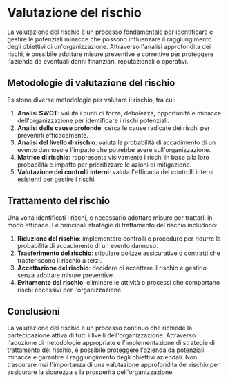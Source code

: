 # Valutazione del rischio

La valutazione del rischio è un processo fondamentale per identificare e gestire le potenziali minacce che possono influenzare il raggiungimento degli obiettivi di un'organizzazione. Attraverso l'analisi approfondita dei rischi, è possibile adottare misure preventive e correttive per proteggere l'azienda da eventuali danni finanziari, reputazionali o operativi.

## Metodologie di valutazione del rischio

Esistono diverse metodologie per valutare il rischio, tra cui:

1. **Analisi SWOT**: valuta i punti di forza, debolezza, opportunità e minacce dell'organizzazione per identificare i rischi potenziali.
2. **Analisi delle cause profonde**: cerca le cause radicate dei rischi per prevenirli efficacemente.
3. **Analisi del livello di rischio**: valuta la probabilità di accadimento di un evento dannoso e l'impatto che potrebbe avere sull'organizzazione.
4. **Matrice di rischio**: rappresenta visivamente i rischi in base alla loro probabilità e impatto per prioritizzare le azioni di mitigazione.
5. **Valutazione dei controlli interni**: valuta l'efficacia dei controlli interni esistenti per gestire i rischi.

## Trattamento del rischio

Una volta identificati i rischi, è necessario adottare misure per trattarli in modo efficace. Le principali strategie di trattamento del rischio includono:

1. **Riduzione del rischio**: implementare controlli e procedure per ridurre la probabilità di accadimento di un evento dannoso.
2. **Trasferimento del rischio**: stipulare polizze assicurative o contratti che trasferiscono il rischio a terzi.
3. **Accettazione del rischio**: decidere di accettare il rischio e gestirlo senza adottare misure preventive.
4. **Evitamento del rischio**: eliminare le attività o processi che comportano rischi eccessivi per l'organizzazione.

## Conclusioni

La valutazione del rischio è un processo continuo che richiede la partecipazione attiva di tutti i livelli dell'organizzazione. Attraverso l'adozione di metodologie appropriate e l'implementazione di strategie di trattamento del rischio, è possibile proteggere l'azienda da potenziali minacce e garantire il raggiungimento degli obiettivi aziendali. Non trascurare mai l'importanza di una valutazione approfondita del rischio per assicurare la sicurezza e la prosperità dell'organizzazione.